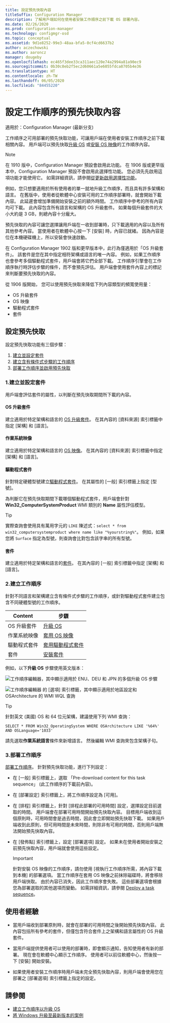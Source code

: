 ```yaml
---
title: 設定預先快取內容
titleSuffix: Configuration Manager
description: 了解用戶端如何在使用者安裝工作順序之前下載 OS 部署內容。
ms.date: 02/26/2020
ms.prod: configuration-manager
ms.technology: configmgr-osd
ms.topic: conceptual
ms.assetid: 9d1e8252-99e3-48aa-bfa5-0cf4cd6637b2
author: aczechowski
ms.author: aaroncz
manager: dougeby
ms.openlocfilehash: ec465f3dee33ca311aec120e74a2994a81a90ec9
ms.sourcegitcommit: 0b30c8eb2f5ec2d60661a5e6055fdca8705b4e36
ms.translationtype: HT
ms.contentlocale: zh-TW
ms.lasthandoff: 06/05/2020
ms.locfileid: "84455220"
---
```

# <a name="configure-pre-cache-content-for-task-sequences"></a>設定工作順序的預先快取內容

適用於：Configuration Manager (最新分支)

<!--1021244-->
工作順序之可用部署的預先快取功能，可讓用戶端在使用者安裝工作順序之前下載相關內容。 用戶端可以預先快取[升級 OS](create-a-task-sequence-to-upgrade-an-operating-system.md) 或[安裝 OS 映像](create-a-task-sequence-to-install-an-operating-system.md)的工作順序內容。

> [!Note]  
> 在 1910 版中，Configuration Manager 預設會啟用此功能。 在 1906 版或更早版本中，Configuration Manager 預設不會啟用此選擇性功能。 您必須先先啟用這項功能才能使用它。 如需詳細資訊，請參閱[從更新啟用選擇性功能](../../core/servers/manage/install-in-console-updates.md#bkmk_options)。<!--505213-->  

例如，您只想要適用於所有使用者的單一就地升級工作順序，而且具有許多架構和語言。 在舊版中，使用者從軟體中心安裝可用的工作順序部署時，就會開始下載內容。 此延遲會增加準備開始安裝之前的額外時間。 工作順序中參考的所有內容均可下載。 此內容包含所有語言和架構的 OS 升級套件。 如果每個升級套件的大小大約是 3 GB，則總內容十分龐大。

預先快取的內容可讓您選擇讓用戶端在一收到部署時，只下載適用的內容以及所有其他參考內容。 當使用者在軟體中心按一下 [安裝] 時，內容已就緒。 因為內容是位在本機硬碟機上，所以安裝會快速啟動。

在 Configuration Manager 1902 版和更早版本中，此行為僅適用於「OS 升級套件」。 該套件是您在其中指定相符架構或語言的唯一內容。 例如，如果工作順序也會參考多個驅動程式套件，用戶端會將它們全部下載。 工作順序引擎會在工作順序執行時評估步驟的條件，而不會預先評估。 用戶端會使用套件內容上的標記來判斷要預先快取的內容。

從 1906 版開始，<!--4224642--> 您可以使用預先快取來降低下列內容類型的頻寬使用量：

- OS 升級套件
- OS 映像
- 驅動程式套件
- 套件

## <a name="configure-pre-caching"></a>設定預先快取

設定預先快取功能有三個步驟：

1. [建立並設定套件](#bkmk_createpkg)
2. [建立含有條件式步驟的工作順序](#bkmk_createts)
3. [部署工作順序並啟用預先快取](#bkmk_deploy)


### <a name="1-create-and-configure-the-packages"></a><a name="bkmk_createpkg"></a> 1.建立並設定套件

用戶端會評估套件的屬性，以判斷在預先快取期間所下載的內容。  

#### <a name="os-upgrade-package"></a>OS 升級套件

建立適用於特定架構和語言的 [OS 升級套件](../get-started/manage-operating-system-upgrade-packages.md)。 在其內容的 [資料來源] 索引標籤中指定 [架構] 和 [語言]。

#### <a name="os-image"></a>作業系統映像

建立適用於特定架構和語言的 [OS 映像](../get-started/manage-operating-system-images.md)。 在其內容的 [資料來源] 索引標籤中指定 [架構] 和 [語言]。

#### <a name="driver-package"></a>驅動程式套件

針對特定硬體型號建立[驅動程式套件](../get-started/manage-drivers.md#BKMK_ManagingDriverPackages)。 在其屬性的 [一般] 索引標籤上指定 [型號]。

為判斷它在預先快取期間下載哪個驅動程式套件，用戶端會針對 **Win32_ComputerSystemProduct** WMI 類別的 **Name** 屬性評估模型。

> [!TIP]
> 實際查詢會使用具有萬用字元的 `LIKE` 陳述式：`select * from win32_computersystemproduct where name like "%yourstring%"`。 例如，如果您將 `Surface` 指定為型號，則查詢會比對包含該字串的所有型號。<!-- 6315551 -->

#### <a name="package"></a>套件

建立適用於特定架構和語言的[套件](../../apps/deploy-use/packages-and-programs.md)。 在其內容的 [一般] 索引標籤中指定 [架構] 和 [語言]。


### <a name="2-create-a-task-sequence"></a><a name="bkmk_createts"></a> 2.建立工作順序

針對不同語言和架構建立含有條件式步驟的工作順序，或針對驅動程式套件建立包含不同硬體型號的工作順序。

|Content|步驟|
|---------|---------|
|OS 升級套件|[升級 OS](../understand/task-sequence-steps.md#BKMK_UpgradeOS)|
|作業系統映像|[套用 OS 映像](../understand/task-sequence-steps.md#BKMK_ApplyOperatingSystemImage)|
|驅動程式套件|[套用驅動程式套件](../understand/task-sequence-steps.md#BKMK_ApplyDriverPackage)|
|套件|[安裝套件](../understand/task-sequence-steps.md#BKMK_InstallPackage)|

例如，以下**升級 OS** 步驟使用英文版本：  

![工作順序編輯器，其中顯示適用於 ENU、DEU 和 JPN 的多個升級 OS 步驟](../media/precacheproperties2.png)

![工作順序編輯器 的 [選項] 索引標籤，其中顯示適用於地區設定和 OSArchitecture 的 WMI WQL 查詢](../media/precacheoptions2.png)  

> [!Tip]
> 針對英文 (美國) OS 和 64 位元架構，建議使用下列 WMI 查詢：
>
> ```WMI
> SELECT * FROM Win32_OperatingSystem WHERE OSArchitecture LIKE '%64%' AND OSLanguage='1033'
> ```
>
> 請先選取**作業系統語言**條件來新增語言。 然後編輯 WMI 查詢來包含架構子句。

### <a name="3-deploy-the-task-sequence"></a><a name="bkmk_deploy"></a> 3.部署工作順序

[部署工作順序](deploy-a-task-sequence.md)。 針對預先快取功能，進行下列設定：  

- 在 [一般] 索引標籤上，選取 「Pre-download content for this task sequence」 (此工作順序的下載前內容)。  

- 在 [部署設定] 索引標籤上，將工作順序設定為 [可用]。  

- 在 [排程] 索引標籤上，針對 [排程此部署的可用時間] 設定，選擇設定目前選取的時間。 用戶端會在部署可用時間開始預先快取內容。 目標用戶端收到這個原則時，可用時間會是過去時間，因此會立即開始預先快取下載。 如果用戶端收到此原則，但可用時間是未來時間，則除非有可用的時間，否則用戶端無法開始預先快取內容。  

- 在 [發佈點] 索引標籤上，設定 [部署選項] 設定。 如果未在使用者開始安裝之前預先快取內容，用戶端就會使用這些設定。  

    > [!Important]  
    > 針對安裝 OS 映像的工作順序，請勿使用 [視執行工作順序所需，將內容下載到本機] 的部署選項。 當工作順序在套用 OS 映像之前抹除磁碟時，將會移除用戶端快取。 由於內容已消失，因此工作順序會失敗。<!-- SCCMDocs-PR #1338 --> 這些部署選項會根據您為部署選取的其他選項而變動。 如需詳細資訊，請參閱 [Deploy a task sequence](deploy-a-task-sequence.md#bkmk_deploy-options)。<!-- MEMDocs#328, SCCMDocs#2114 -->

## <a name="user-experience"></a>使用者經驗

- 當用戶端收到部署原則時，就會在部署的可用時間之後開始預先快取內容。 此內容包括所有參考的套件，但僅包含符合套件上之架構和語言屬性的 OS 升級套件。  

- 當用戶端提供使用者可以使用的部署時，即會顯示通知，告知使用者有新的部署。 現在會在軟體中心顯示工作順序。 使用者可以前往軟體中心，然後按一下 [安裝] 開始安裝。  

- 如果使用者安裝工作順序時用戶端未完全預先快取內容，則用戶端會使用您在部署之 [部署選項] 索引標籤上指定的設定。  

## <a name="see-also"></a>請參閱

- [建立工作順序以升級 OS](create-a-task-sequence-to-upgrade-an-operating-system.md)
- [將 Windows 升級至最新版本的案例](upgrade-windows-to-the-latest-version.md)
